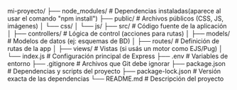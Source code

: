 mi-proyecto/
├── node_modules/          # Dependencias instaladas(aparece al usar el comando "npm install")
├── public/                # Archivos públicos (CSS, JS, imágenes)
│   └── css/
│   └── js/
├── src/                   # Código fuente de la aplicación
│   ├── controllers/       # Lógica de control (acciones para rutas)
│   ├── models/            # Modelos de datos (ej: esquemas de BD)
│   ├── routes/            # Definición de rutas de la app
│   ├── views/             # Vistas (si usás un motor como EJS/Pug)
│   └── index.js           # Configuración principal de Express
├── .env                   # Variables de entorno
├── .gitignore             # Archivos que Git debe ignorar
├── package.json           # Dependencias y scripts del proyecto
├── package-lock.json      # Versión exacta de las dependencias
└── README.md              # Descripción del proyecto
